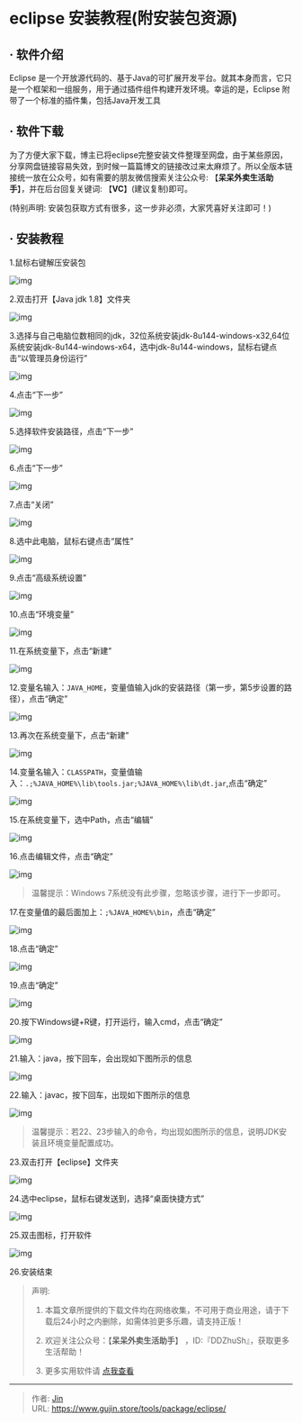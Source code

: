 # eclipse 安装教程(附安装包资源)


## · 软件介绍
Eclipse 是一个开放源代码的、基于Java的可扩展开发平台。就其本身而言，它只是一个框架和一组服务，用于通过插件组件构建开发环境。幸运的是，Eclipse 附带了一个标准的插件集，包括Java开发工具

## · 软件下载
为了方便大家下载，博主已将eclipse完整安装文件整理至网盘，由于某些原因，分享网盘链接容易失效，到时候一篇篇博文的链接改过来太麻烦了。所以全版本链接统一放在公众号，如有需要的朋友微信搜索关注公众号: 【**呆呆外卖生活助手**】，并在后台回复关键词: 【**VC**】(建议复制)即可。

(特别声明: 安装包获取方式有很多，这一步非必须，大家凭喜好关注即可！)

## · 安装教程

1.鼠标右键解压安装包

![img](https://img.gujin.store/img/v2-ac94f9da3951eb1d43cdf26383f62d66_720w.png)



2.双击打开【Java jdk 1.8】文件夹

![img](https://img.gujin.store/img/v2-24be589a22d6231e45cf90945beea6ce_720w.png)

3.选择与自己电脑位数相同的jdk，32位系统安装jdk-8u144-windows-x32,64位系统安装jdk-8u144-windows-x64，选中jdk-8u144-windows，鼠标右键点击“以管理员身份运行”

![img](https://img.gujin.store/img/v2-088455f85c816799ab16af3c13f03498_720w.png)

4.点击“下一步”

![img](https://img.gujin.store/img/v2-ee32db053df039e77c6191747d40762e_720w.png)

5.选择软件安装路径，点击“下一步”

![img](https://img.gujin.store/img/v2-aa8f79552834c231205a5c0baccb1573_720w.png)

6.点击“下一步”

![img](https://img.gujin.store/img/v2-514e12d4a0dc6e99f3b1567c24274037_720w.png)



7.点击“关闭”

![img](https://img.gujin.store/img/v2-e737495305e23e28b41b8eb4237e1b04_720w.png)

8.选中此电脑，鼠标右键点击“属性”

![img](https://img.gujin.store/img/v2-9b4ff889a59419249af1000455fa333a_720w.png)

9.点击“高级系统设置”

![img](https://img.gujin.store/img/v2-6411ac3c0ba1c9437199ffaa853fe94e_720w.png)

10.点击“环境变量”

![img](https://img.gujin.store/img/v2-38921c33142bd2e939eb405ff054d834_720w.png)

11.在系统变量下，点击“新建”

![img](https://img.gujin.store/img/v2-0c7ab221f36e170e7533e2f1b7034d5c_720w.png)

12.变量名输入：`JAVA_HOME`，变量值输入jdk的安装路径（第一步，第5步设置的路径），点击“确定”

![img](https://img.gujin.store/img/v2-061947ab156a64893337816f0054f651_720w.png)



13.再次在系统变量下，点击“新建”

![img](https://img.gujin.store/img/v2-0c7ab221f36e170e7533e2f1b7034d5c_720w.png)

14.变量名输入：`CLASSPATH`，变量值输入：`.;%JAVA_HOME%\lib\tools.jar;%JAVA_HOME%\lib\dt.jar`,点击“确定”

![img](https://img.gujin.store/img/v2-47e588fe2fe08cc6440a1bef140481e3_720w.png)

15.在系统变量下，选中Path，点击“编辑”

![img](https://img.gujin.store/img/v2-acd0966091d4b6c598d6599d45493253_720w.png)

16.点击编辑文件，点击“确定”

![img](https://img.gujin.store/img/v2-a8555cc7015e2ce852d8c0fdd8ad353f_720w.png)

> 温馨提示：Windows 7系统没有此步骤，忽略该步骤，进行下一步即可。

17.在变量值的最后面加上：`;%JAVA_HOME%\bin`，点击“确定”

![img](https://img.gujin.store/img/v2-2412e53e4edffd8ae4f03ee1d9fbfb3e_720w.png)

18.点击“确定”

![img](https://img.gujin.store/img/v2-ba44e1c3d83c1c1d7053349aa8fb5377_720w.png)

19.点击“确定”

![img](https://img.gujin.store/img/v2-6de78beb8920a164407b965446520fd8_720w.png)

20.按下Windows键+R键，打开运行，输入cmd，点击“确定”

![img](https://img.gujin.store/img/v2-8162e5fce4e658c0819b011d5d5da912_720w.png)

21.输入：java，按下回车，会出现如下图所示的信息

![img](https://img.gujin.store/img/v2-5070fe557e456598b8495d4834781212_720w.png)

22.输入：javac，按下回车，出现如下图所示的信息

![img](https://img.gujin.store/img/v2-d14e5fcfa784ce8a8d3dcaf0f6102c48_720w.png)

> 温馨提示：若22、23步输入的命令，均出现如图所示的信息，说明JDK安装且环境变量配置成功。

23.双击打开【eclipse】文件夹

![img](https://img.gujin.store/img/v2-1e04a036118997d6fb04c4b1ae9dc2c4_720w.png)

24.选中eclipse，鼠标右键发送到，选择“桌面快捷方式”

![img](https://img.gujin.store/img/v2-cddf3de290d3a2c64a80a67775d88586_720w.png)

25.双击图标，打开软件

![img](https://img.gujin.store/img/v2-7f3f7cb2a2471377149b8d4ac55902f5_720w.png)

26.安装结束




> 声明: 
>
> 1. 本篇文章所提供的下载文件均在网络收集，不可用于商业用途，请于下载后24小时之内删除，如需体验更多乐趣，请支持正版！
>
> 2. 欢迎关注公众号：【**呆呆外卖生活助手**】 ，ID:『DDZhuSh』，获取更多生活帮助！
>
> 3. 更多实用软件请  [点我查看](/tools)

---

> 作者: [Jin](https://img.gujin.store/img/favicon.ico)  
> URL: https://www.gujin.store/tools/package/eclipse/  

